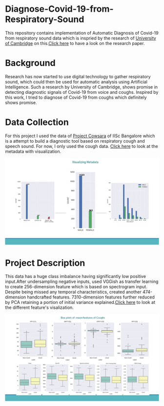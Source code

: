 # Diagnose-Covid-19-from-Respiratory-Sound

This repository contains implementation of Automatic Diagnosis of Covid-19 from respiratory sound data which is inspried by the research of [University of Cambridge](https://covid-19-sounds.org/en/) on this.[Click here](https://arxiv.org/abs/2006.05919) to have a look on the research paper.

# Background
Research has now started to use digital technology to gather respiratory sound, which could then be used for automatic analysis using Artificial Intelligence. Such a research by University of Cambridge, shows promise in detecting diagnostic signals of Covid-19 from voice and coughs. Inspired by this work, I tried to diagnose of Covid-19 from coughs which definitely shows promise.

# Data Collection
For this project I used the data of [Project Cowsara](https://coswara.iisc.ac.in/) of IISc Bangalore which is a attempt to build a diagnostic tool based on respiratory cough and speech sound. For now, I only used the cough data. [Click here](notebooks/visualization/metadata_visualization.ipynb) to look at the metadata with visualization.

![](plots/metadata.jpg)

# Project Description
This data has a huge class imbalance having significantly low positive input.After undersampling negative inputs, used VGGish as transfer learning to create 256-dimension feature which is based on spectrogram input. Despite being missed any temporal characteristics, created another 474-dimension handcrafted features. 7310-dimension features further reduced by PCA retaining a portion of initial variance explained.[Click here](notebooks/visualization/feature_visualization.ipynb) to look at the different feature's visalization.


![](plots/box.jpg)

